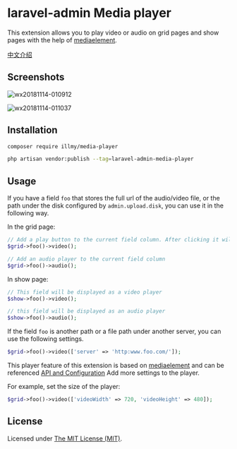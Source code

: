 laravel-admin Media player
======

This extension allows you to play video or audio on grid pages and show pages with the help of [mediaelement](https://github.com/mediaelement/mediaelement).

[中文介绍](https://laravel-admin.org/posts/21)

## Screenshots

![wx20181114-010912](https://user-images.githubusercontent.com/1479100/48430450-4ef5fa80-e7aa-11e8-8fcd-1f5717b0d3d6.png)

![wx20181114-011037](https://user-images.githubusercontent.com/1479100/48430451-4ef5fa80-e7aa-11e8-8394-38ed2c6c75ba.png)

## Installation

```bash
composer require illmy/media-player

php artisan vendor:publish --tag=laravel-admin-media-player
```

## Usage

If you have a field `foo` that stores the full url of the audio/video file, or the path under the disk configured by `admin.upload.disk`, you can use it in the following way.

In the grid page:
```php
// Add a play button to the current field column. After clicking it will open a modal to play the video file.
$grid->foo()->video();

// Add an audio player to the current field column
$grid->foo()->audio();
```
In show page:
```php
// This field will be displayed as a video player
$show->foo()->video();

// this field will be displayed as an audio player
$show->foo()->audio();
```

If the field `foo` is another path or a file path under another server, you can use the following settings.

```php
$grid->foo()->video(['server' => 'http:www.foo.com/']);
```

This player feature of this extension is based on [mediaelement](https://github.com/mediaelement/mediaelement) and can be referenced [API and Configuration](https://github.com/mediaelement/mediaelement/blob/master/docs/api.md) Add more settings to the player.

For example, set the size of the player:

```php
$grid->foo()->video(['videoWidth' => 720, 'videoHeight' => 480]);
```

License
------------
Licensed under [The MIT License (MIT)](LICENSE).
